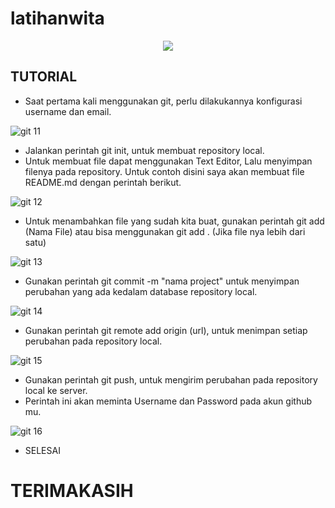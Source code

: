 # latihanwita

<p align="center">
 <img src="https://user-images.githubusercontent.com/92616861/137633155-4a4f0342-8ef8-4864-a011-1b7f438356a9.gif"/>
</p>
        
## TUTORIAL

- Saat pertama kali menggunakan git, perlu dilakukannya konfigurasi username dan email.

![git 11](https://user-images.githubusercontent.com/92616861/137633422-a1eb8977-ef4a-457d-a8b1-8a90fdca8fde.PNG)
- Jalankan perintah git init, untuk membuat repository local. 
- Untuk membuat file dapat menggunakan Text Editor, Lalu menyimpan filenya pada repository. Untuk contoh disini saya akan membuat file README.md dengan perintah berikut.

![git 12](https://user-images.githubusercontent.com/92616861/137633567-7cd9be7c-b0be-472e-a471-bfaf690f09d1.PNG)
- Untuk menambahkan file yang sudah kita buat, gunakan perintah git add (Nama File) atau bisa menggunakan git add . (Jika file nya lebih dari satu)

![git 13](https://user-images.githubusercontent.com/92616861/137633675-eade09ab-a4b1-4664-baad-8856046108be.PNG)
- Gunakan perintah git commit -m "nama project" untuk menyimpan perubahan yang ada kedalam database repository local.

![git 14](https://user-images.githubusercontent.com/92616861/137633767-95f3e7ce-64ff-4f79-ae88-ced3b3822290.PNG)
- Gunakan perintah git remote add origin (url), untuk menimpan setiap perubahan pada repository local.

![git 15](https://user-images.githubusercontent.com/92616861/137633834-4ef799f8-ebbf-490d-a3da-ece76f03b281.PNG) 
- Gunakan perintah git push, untuk mengirim perubahan pada repository local ke server.
- Perintah ini akan meminta Username dan Password pada akun github mu.

![git 16](https://user-images.githubusercontent.com/92616861/137633895-ba2190e0-d367-46f4-84d1-8871638dbf38.PNG)

- SELESAI

# TERIMAKASIH





                                      
